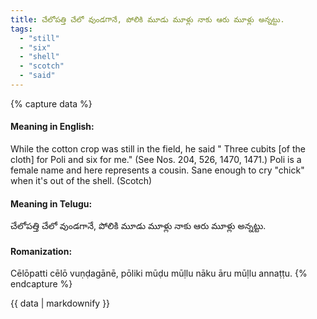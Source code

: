 ```yaml
---
title: చేలోపత్తి చేలో వుండగానే, పోలికి మూడు మూళ్లు నాకు ఆరు మూళ్లు అన్నట్టు.
tags:
  - "still"
  - "six"
  - "shell"
  - "scotch"
  - "said"
---
```


{% capture data %}
#### Meaning in English:
While the cotton crop was still in the field, he said " Three cubits [of the cloth] for Poli and six for me."
(See Nos. 204, 526, 1470, 1471.)
Poli is a female name and here represents a cousin.
Sane enough to cry "chick" when it's out of the shell. (Scotch)

#### Meaning in Telugu:
చేలోపత్తి చేలో వుండగానే, పోలికి మూడు మూళ్లు నాకు ఆరు మూళ్లు అన్నట్టు.

#### Romanization:
Cēlōpatti cēlō vuṇḍagānē, pōliki mūḍu mūḷlu nāku āru mūḷlu annaṭṭu.
{% endcapture %}

{{ data | markdownify }}

